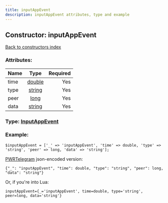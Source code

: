 ```yaml
---
title: inputAppEvent
description: inputAppEvent attributes, type and example
---
```

## Constructor: inputAppEvent  
[Back to constructors index](index.md)



### Attributes:

| Name     |    Type       | Required |
|----------|:-------------:|---------:|
|time|[double](../types/double.md) | Yes|
|type|[string](../types/string.md) | Yes|
|peer|[long](../types/long.md) | Yes|
|data|[string](../types/string.md) | Yes|



### Type: [InputAppEvent](../types/InputAppEvent.md)


### Example:

```
$inputAppEvent = ['_' => 'inputAppEvent', 'time' => double, 'type' => 'string', 'peer' => long, 'data' => 'string'];
```  

[PWRTelegram](https://pwrtelegram.xyz) json-encoded version:

```
{"_": "inputAppEvent", "time": double, "type": "string", "peer": long, "data": "string"}
```


Or, if you're into Lua:  


```
inputAppEvent={_='inputAppEvent', time=double, type='string', peer=long, data='string'}

```


